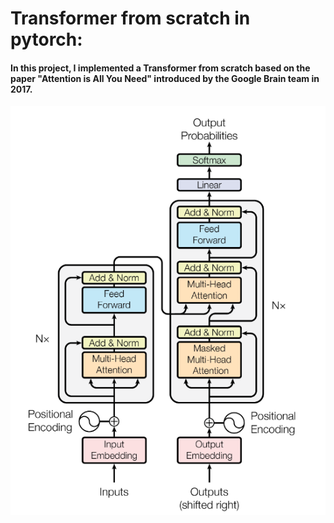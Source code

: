 <h1>Transformer from scratch in pytorch:</h1>
<h4>In this project, I implemented a Transformer from scratch based on the paper "Attention is All You Need" introduced by the Google Brain team in 2017.</h4>
<img src="https://raw.githubusercontent.com/ahmadrezabaqerzade/TransformerFromScratch/main/images/transformer-model-architecture.png">
